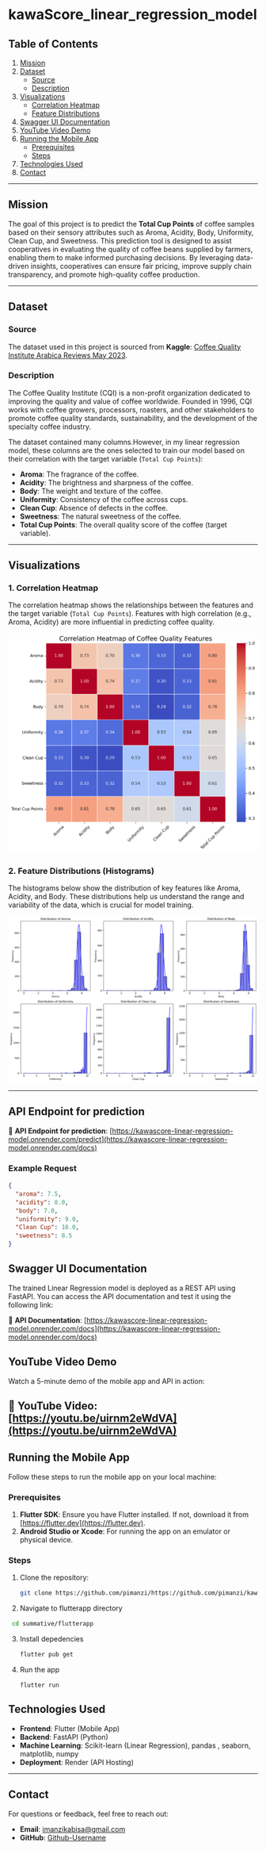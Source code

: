 # kawaScore_linear_regression_model

## Table of Contents

1. [Mission](#mission)
2. [Dataset](#dataset)
   - [Source](#source)
   - [Description](#description)
3. [Visualizations](#visualizations)
   - [Correlation Heatmap](#1-correlation-heatmap)
   - [Feature Distributions](#2-feature-distributions-histograms)
4. [Swagger UI Documentation](#swagger-ui-documentation)
5. [YouTube Video Demo](#youtube-video-demo)
6. [Running the Mobile App](#running-the-mobile-app)
   - [Prerequisites](#prerequisites)
   - [Steps](#steps)
7. [Technologies Used](#technologies-used)
8. [Contact](#contact)

---

## Mission

The goal of this project is to predict the **Total Cup Points** of coffee samples based on their sensory attributes such as Aroma, Acidity, Body, Uniformity, Clean Cup, and Sweetness. This prediction tool is designed to assist cooperatives in evaluating the quality of coffee beans supplied by farmers, enabling them to make informed purchasing decisions. By leveraging data-driven insights, cooperatives can ensure fair pricing, improve supply chain transparency, and promote high-quality coffee production.

---

## Dataset

### Source

The dataset used in this project is sourced from **Kaggle**: [Coffee Quality Institute Arabica Reviews May 2023](https://www.kaggle.com/datasets/erwinhmtang/coffee-quality-institute-reviews-may2023?select=arabica_coffee_cupping_scores.csv).

### Description

The Coffee Quality Institute (CQI) is a non-profit organization dedicated to improving the quality and value of coffee worldwide. Founded in 1996, CQI works with coffee growers, processors, roasters, and other stakeholders to promote coffee quality standards, sustainability, and the development of the specialty coffee industry.

The dataset contained many columns.However, in my linear regression model, these columns are the ones selected to train our model based on their correlation with the target variable (`Total Cup Points`):

- **Aroma**: The fragrance of the coffee.
- **Acidity**: The brightness and sharpness of the coffee.
- **Body**: The weight and texture of the coffee.
- **Uniformity**: Consistency of the coffee across cups.
- **Clean Cup**: Absence of defects in the coffee.
- **Sweetness**: The natural sweetness of the coffee.
- **Total Cup Points**: The overall quality score of the coffee (target variable).

---

## Visualizations

### 1. Correlation Heatmap

The correlation heatmap shows the relationships between the features and the target variable (`Total Cup Points`). Features with high correlation (e.g., Aroma, Acidity) are more influential in predicting coffee quality.

![Correlation Heatmap](heatmap.png)

### 2. Feature Distributions (Histograms)

The histograms below show the distribution of key features like Aroma, Acidity, and Body. These distributions help us understand the range and variability of the data, which is crucial for model training.

![Feature Distributions](histograms.png)

---

## API Endpoint for prediction

🔗 **API Endpoint for prediction**: [https://kawascore-linear-regression-model.onrender.com/predict](https://kawascore-linear-regression-model.onrender.com/docs)

### Example Request

```json
{
  "aroma": 7.5,
  "acidity": 8.0,
  "body": 7.0,
  "uniformity": 9.0,
  "Clean Cup": 10.0,
  "sweetness": 8.5
}
```

## Swagger UI Documentation

The trained Linear Regression model is deployed as a REST API using FastAPI. You can access the API documentation and test it using the following link:

🔗 **API Documentation**: [https://kawascore-linear-regression-model.onrender.com/docs](https://kawascore-linear-regression-model.onrender.com/docs)

## YouTube Video Demo

Watch a 5-minute demo of the mobile app and API in action:

## 🎥 **YouTube Video**: [https://youtu.be/uirnm2eWdVA](https://youtu.be/uirnm2eWdVA)

## Running the Mobile App

Follow these steps to run the mobile app on your local machine:

### Prerequisites

1. **Flutter SDK**: Ensure you have Flutter installed. If not, download it from [https://flutter.dev](https://flutter.dev).
2. **Android Studio or Xcode**: For running the app on an emulator or physical device.

### Steps

1. Clone the repository:

   ```bash
   git clone https://github.com/pimanzi/https://github.com/pimanzi/kawaScore_linear_regression_model.git
   ```

2. Navigate to flutterapp directory

```bash
 cd summative/flutterapp
```

3. Install depedencies

   ```bash
   flutter pub get
   ```

4. Run the app

   ```
   flutter run
   ```

## Technologies Used

- **Frontend**: Flutter (Mobile App)
- **Backend**: FastAPI (Python)
- **Machine Learning**: Scikit-learn (Linear Regression), pandas , seaborn, matplotlib, numpy
- **Deployment**: Render (API Hosting)

---

## Contact

For questions or feedback, feel free to reach out:

- **Email**: imanzikabisa@gmail.com
- **GitHub**: [Github-Username](https://github.com/pimanzi)
